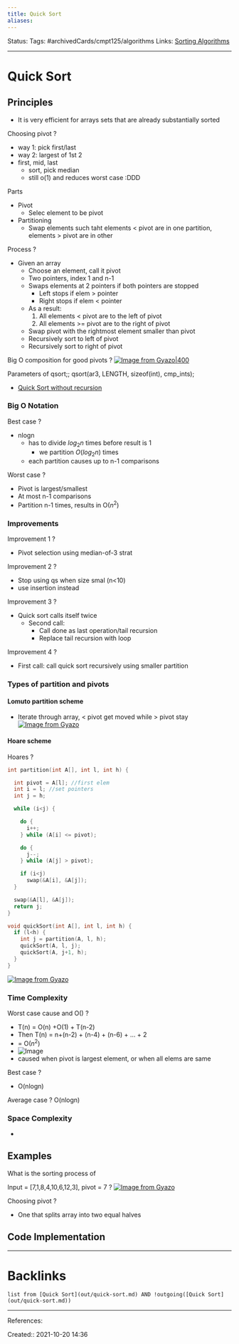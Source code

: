 ```yaml
---
title: Quick Sort
aliases:
---
```

Status:
Tags: #archivedCards/cmpt125/algorithms
Links: [Sorting Algorithms](out/sorting-algorithms.md)
___

# Quick Sort

## Principles
- It is very efficient for arrays sets that are already substantially sorted

Choosing pivot
?
- way 1: pick first/last
- way 2: largest of 1st 2
- first, mid, last
	- sort, pick median
	- still o(1) and reduces worst case :DDD

Parts
- Pivot
	- Selec element to be pivot
- Partitioning
	- Swap elements such taht elements < pivot are in one partition, elements > pivot are in other

Process
?
- Given an array
	- Choose an element, call it pivot
	- Two pointers, index 1 and n-1
	- Swaps elements at 2 pointers if both pointers are stopped
		- Left stops if elem > pointer
		- Right stops if elem \< pointer
	- As a result:
		1. All elements < pivot are to the left of pivot
		1. All elements >= pivot are to the right of pivot
	- Swap pivot with the rightmost element smaller than pivot
	- Recursively sort to left of pivot
	- Recursively sort to right of pivot
<!--SR:!2021-12-16,2,150-->

Big O composition for good pivots
?
[![Image from Gyazo|400](https://i.gyazo.com/3e146de24a5e0ceeb9b26cdb7f4fd830.png)](https://gyazo.com/3e146de24a5e0ceeb9b26cdb7f4fd830)
   
Parameters of qsort;; qsort(ar3, LENGTH, sizeof(int), cmp_ints);
<!--SR:!2021-12-16,1,130-->

- [Quick Sort without recursion](out/quick-sort-without-recursion.md)
### Big O Notation
Best case
?
- nlogn
	- has to divide $log_2n$ times before result is 1
		- we partition $O(log_2n)$ times
	- each partition causes up to n-1 comparisons

Worst case
?
- Pivot is largest/smallest
- At most n-1 comparisons
- Partition n-1 times, results in O($n^2$)
### Improvements
Improvement 1
?
- Pivot selection using median-of-3 strat

Improvement 2
?
- Stop using qs when size smal (n<10)
- use insertion instead

Improvement 3
?
- Quick sort calls itself twice
	- Second call:
		- Call done as last operation/tail recursion
		- Replace tail recursion with loop

Improvement 4
?
- First call: call quick sort recursively using smaller partition
### Types of partition and pivots

#### Lomuto partition scheme
- Iterate through array, < pivot get moved while > pivot stay
[![Image from Gyazo](https://i.gyazo.com/a8fbb291088f540f00e656438f8c51b2.png)](https://gyazo.com/a8fbb291088f540f00e656438f8c51b2)

#### Hoare scheme
Hoares
?
```c
int partition(int A[], int l, int h) {

  int pivot = A[l]; //first elem
  int i = l; //set pointers
  int j = h;

  while (i<j) {

    do {
      i++;
    } while (A[i] <= pivot);

    do {
      j--;
    } while (A[j] > pivot);

    if (i<j)
      swap(&A[i], &A[j]);
  }

  swap(&A[l], &A[j]);
  return j;
}

void quickSort(int A[], int l, int h) {
  if (l<h) {
    int j = partition(A, l, h);
    quickSort(A, l, j);
    quickSort(A, j+1, h);
  }
}
```
<!--SR:!2021-12-16,2,150-->
[![Image from Gyazo](https://i.gyazo.com/f81ce39a0eaefbd6be55c89872170ac6.png)](https://gyazo.com/f81ce39a0eaefbd6be55c89872170ac6)

### Time Complexity
Worst case cause and O()
?
- T(n) = O(n) +O(1) + T(n-2)
- Then T(n) = n+(n-2) + (n-4) + (n-6) + … + 2
- = O($n^2$)
- ![Image](https://www.baeldung.com/wp-content/ql-cache/quicklatex.com-45c6fbe2df9decc9f9d864f9f4cac20d_l3.svg)
- caused when pivot is largest element, or when all elems are same
<!--SR:!2021-12-16,1,130-->

Best case
?
- O(nlogn)

Average case
?
O(nlogn)
### Space Complexity
- 

## Examples
What is the sorting process of

Input = [7,1,8,4,10,6,12,3], pivot = 7
?
[![Image from Gyazo](https://i.gyazo.com/f3f132226271e2c88eef1aa4cb5f26c7.png)](https://gyazo.com/f3f132226271e2c88eef1aa4cb5f26c7)
<!--SR:!2021-12-16,2,150-->

Choosing pivot
?
- One that splits array into two equal halves
<!--SR:!2021-12-16,2,170-->

## Code Implementation
___

# Backlinks
```dataview
list from [Quick Sort](out/quick-sort.md) AND !outgoing([Quick Sort](out/quick-sort.md))
```
___
References:

Created:: 2021-10-20 14:36
